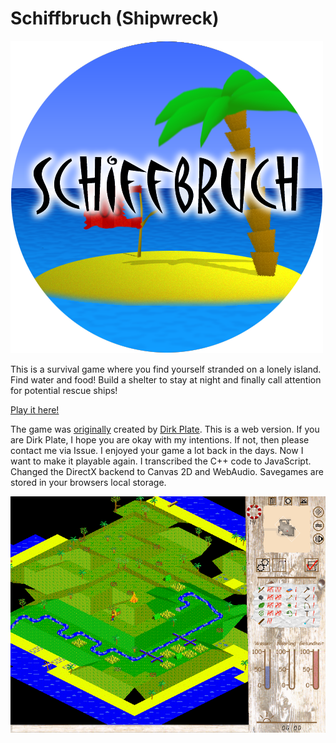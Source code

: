 # Schiffbruch (Shipwreck)

![Schiffbruch](./gfx/logo-transparent.png)

This is a survival game where you find yourself stranded on a lonely island. Find water and food! Build a shelter to stay at night and finally call attention for potential rescue ships!

[Play it here!](https://guckstift.github.io/schiffbruch/)

The game was [originally](https://www.dplate.de/games/schiffbruch) created by [Dirk Plate](https://www.dplate.de/). This is a web version. If you are Dirk Plate, I hope you are okay with my intentions. If not, then please contact me via Issue. I enjoyed your game a lot back in the days. Now I want to make it playable again. I transcribed the C++ code to JavaScript. Changed the DirectX backend to Canvas 2D and WebAudio. Savegames are stored in your browsers local storage.

![Schiffbruch Screenshot](./gfx/screenshot.png)
